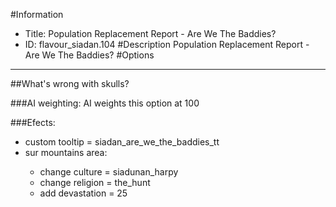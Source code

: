 #Information
 - Title: Population Replacement Report - Are We The Baddies?
 - ID: flavour_siadan.104
#Description
Population Replacement Report - Are We The Baddies?
#Options

___
##What's wrong with skulls?

###AI weighting:
AI weights this option at 100


###Efects:<ul><li>custom tooltip = siadan_are_we_the_baddies_tt</li><li>sur mountains area:</li><ul><li>change culture = siadunan_harpy</li><li>change religion = the_hunt</li><li>add devastation = 25</li></ul></ul>

